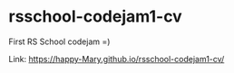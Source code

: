 # rsschool-codejam1-cv

First RS School codejam =)

Link:  https://happy-Mary.github.io/rsschool-codejam1-cv/